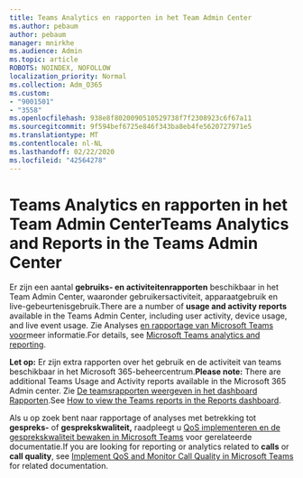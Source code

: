 ```yaml
---
title: Teams Analytics en rapporten in het Team Admin Center
ms.author: pebaum
author: pebaum
manager: mnirkhe
ms.audience: Admin
ms.topic: article
ROBOTS: NOINDEX, NOFOLLOW
localization_priority: Normal
ms.collection: Adm_O365
ms.custom:
- "9001501"
- "3558"
ms.openlocfilehash: 938e8f8020090510529738f7f2308923c6f67a11
ms.sourcegitcommit: 9f594bef6725e846f343ba8eb4fe5620727971e5
ms.translationtype: MT
ms.contentlocale: nl-NL
ms.lasthandoff: 02/22/2020
ms.locfileid: "42564278"
---
```

# <a name="teams-analytics-and-reports-in-the-teams-admin-center"></a><span data-ttu-id="c3608-102">Teams Analytics en rapporten in het Team Admin Center</span><span class="sxs-lookup"><span data-stu-id="c3608-102">Teams Analytics and Reports in the Teams Admin Center</span></span>

<span data-ttu-id="c3608-103">Er zijn een aantal **gebruiks- en activiteitenrapporten** beschikbaar in het Team Admin Center, waaronder gebruikersactiviteit, apparaatgebruik en live-gebeurtenisgebruik.</span><span class="sxs-lookup"><span data-stu-id="c3608-103">There are a number of **usage and activity reports** available in the Teams Admin Center, including user activity, device usage, and live event usage.</span></span> <span data-ttu-id="c3608-104">Zie Analyses [en rapportage van Microsoft Teams voor](https://docs.microsoft.com/microsoftteams/teams-analytics-and-reports/teams-reporting-reference)meer informatie.</span><span class="sxs-lookup"><span data-stu-id="c3608-104">For details, see [Microsoft Teams analytics and reporting](https://docs.microsoft.com/microsoftteams/teams-analytics-and-reports/teams-reporting-reference).</span></span>

<span data-ttu-id="c3608-105">**Let op:** Er zijn extra rapporten over het gebruik en de activiteit van teams beschikbaar in het Microsoft 365-beheercentrum.</span><span class="sxs-lookup"><span data-stu-id="c3608-105">**Please note:** There are additional Teams Usage and Activity reports available in the Microsoft 365 Admin center.</span></span> <span data-ttu-id="c3608-106">Zie [De teamsrapporten weergeven in het dashboard Rapporten](https://docs.microsoft.com/microsoftteams/teams-activity-reports#how-to-view-the-teams-reports-in-the-reports-dashboard).</span><span class="sxs-lookup"><span data-stu-id="c3608-106">See [How to view the Teams reports in the Reports dashboard](https://docs.microsoft.com/microsoftteams/teams-activity-reports#how-to-view-the-teams-reports-in-the-reports-dashboard).</span></span>

<span data-ttu-id="c3608-107">Als u op zoek bent naar rapportage of analyses met betrekking tot **gespreks-** of **gesprekskwaliteit,** raadpleegt u [QoS implementeren en de gesprekskwaliteit bewaken in Microsoft Teams](https://docs.microsoft.com/microsoftteams/monitor-call-quality-qos) voor gerelateerde documentatie.</span><span class="sxs-lookup"><span data-stu-id="c3608-107">If you are looking for reporting or analytics related to **calls** or **call quality**, see [Implement QoS and Monitor Call Quality in Microsoft Teams](https://docs.microsoft.com/microsoftteams/monitor-call-quality-qos) for related documentation.</span></span>

